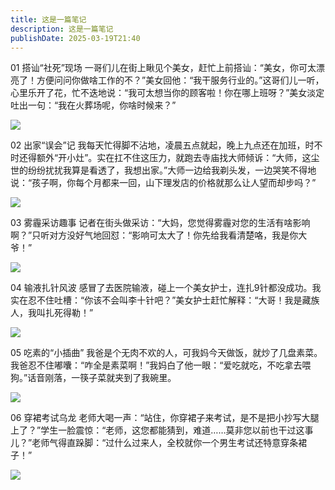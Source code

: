 ```yaml
---
title: 这是一篇笔记
description: 这是一篇笔记
publishDate: 2025-03-19T21:40
---
```


01
搭讪“社死”现场
一哥们儿在街上瞅见个美女，赶忙上前搭讪：“美女，你可太漂亮了！方便问问你做啥工作的不？”美女回他：“我干服务行业的。”这哥们儿一听，心里乐开了花，忙不迭地说：“我可太想当你的顾客啦！你在哪上班呀？”美女淡定吐出一句：“我在火葬场呢，你啥时候来？”

![](https://66img.cc/i/2025/03/18/67d95a54d2922.jpg)


02
出家“误会”记
我每天忙得脚不沾地，凌晨五点就起，晚上九点还在加班，时不时还得额外“开小灶”。实在扛不住这压力，就跑去寺庙找大师倾诉：“大师，这尘世的纷纷扰扰我算是看透了，我想出家。”大师一边给我剃头发，一边哭笑不得地说：“孩子啊，你每个月都来一回，山下理发店的价格就那么让人望而却步吗？”


![](https://66img.cc/i/2025/03/18/67d95a5516eb0.jpg)

03
雾霾采访趣事
记者在街头做采访：“大妈，您觉得雾霾对您的生活有啥影响啊？”只听对方没好气地回怼：“影响可太大了！你先给我看清楚咯，我是你大爷！”


![](https://66img.cc/i/2025/03/18/67d95a55bb448.jpg)

04
输液扎针风波
感冒了去医院输液，碰上一个美女护士，连扎9针都没成功。我实在忍不住吐槽：“你该不会叫李十针吧？”美女护士赶忙解释：“大哥！我是藏族人，我叫扎死得勒！”


![](https://66img.cc/i/2025/03/18/67d95a5681ae6.jpg)

05
吃素的“小插曲”
我爸是个无肉不欢的人，可我妈今天做饭，就炒了几盘素菜。我爸忍不住嘟囔：“咋全是素菜啊！”我妈白了他一眼：“爱吃就吃，不吃拿去喂狗。”话音刚落，一筷子菜就夹到了我碗里。


![](https://66img.cc/i/2025/03/18/67d95a57116da.jpg)




06
穿裙考试乌龙
老师大喝一声：“站住，你穿裙子来考试，是不是把小抄写大腿上了？”学生一脸震惊：“老师，这您都能猜到，难道……莫非您以前也干过这事儿？”老师气得直跺脚：“过什么过来人，全校就你一个男生考试还特意穿条裙子！”







![](https://66img.cc/i/2025/03/18/67d95a58d29a4.jpg)
